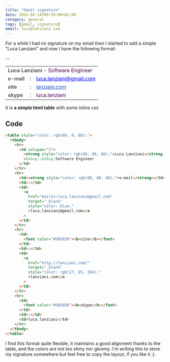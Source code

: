 ```yaml
---
title: "Gmail signature"
date: 2015-02-14T09:59:00+02:00
category: general
tags: [gmail, signature]
email: luca@lanziani.com
---
```


For a while I had no signature on my email then I started to add a simple "Luca Lanziani" and now I have the following format:

<!--more-->

--

<table style="color: rgb(80, 0, 80);">
  <tbody>
    <tr>
      <td colspan="3"><strong style="color: rgb(88, 88, 88);">Luca Lanziani</strong>&nbsp;-&nbsp;Software Engineer</td>
    </tr>
    <tr>
      <td><strong style="color: rgb(88, 88, 88);">e-mail</strong></td>
      <td>:</td>
      <td><a href="mailto:luca.lanziani@gmail.com" target="_blank" style="color: blue;">luca.lanziani@gmail.com</a></td>
    </tr>
    <tr>
      <td><font color="#585858"><b>site</b></font></td>
      <td>:</td>
      <td><a href="http://lanziani.com/" target="_blank" style="color: rgb(17, 85, 204);">lanziani.com</a></td>
    </tr>
    <tr>
      <td><font color="#585858"><b>skype</b></font></td>
      <td>:</td>
      <td>luca.lanziani</td>
    </tr>
  </tbody>
</table>

It is **a simple html table** with some inline css

## Code

```html
<table style="color: rgb(80, 0, 80);">
  <tbody>
    <tr>
      <td colspan="3">
        <strong style="color: rgb(88, 88, 88);">Luca Lanziani</strong
        >&nbsp;-&nbsp;Software Engineer
      </td>
    </tr>
    <tr>
      <td><strong style="color: rgb(88, 88, 88);">e-mail</strong></td>
      <td>:</td>
      <td>
        <a
          href="mailto:luca.lanziani@gmail.com"
          target="_blank"
          style="color: blue;"
          >luca.lanziani@gmail.com</a
        >
      </td>
    </tr>
    <tr>
      <td>
        <font color="#585858"><b>site</b></font>
      </td>
      <td>:</td>
      <td>
        <a
          href="http://lanziani.com/"
          target="_blank"
          style="color: rgb(17, 85, 204);"
          >lanziani.com</a
        >
      </td>
    </tr>
    <tr>
      <td>
        <font color="#585858"><b>skype</b></font>
      </td>
      <td>:</td>
      <td>luca.lanziani</td>
    </tr>
  </tbody>
</table>
```

I find this format quite flexible, it maintains a good alignment thanks to
the table, and the colors are not too shiny nor gloomy. I'm writing this to
store my signature somewhere but feel free to copy the layout, if you like it ;).
